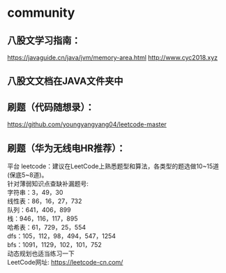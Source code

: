 # community
## 八股文学习指南：
  https://javaguide.cn/java/jvm/memory-area.html
  http://www.cyc2018.xyz
## 八股文文档在JAVA文件夹中
## 刷题（代码随想录）：
  https://github.com/youngyangyang04/leetcode-master
## 刷题（华为无线电HR推荐）：
  平台 leetcode：建议在LeetCode上熟悉题型和算法，各类型的题选做10~15道(保底5~8道)。  
  针对薄弱知识点查缺补漏题号:  
  字符串：3，49，30  
  线性表：86，16，27，732  
  队列：641，406，899  
  栈：946，116，117，895  
  哈希表：61，729，25，554  
  dfs：105，112，98，494，547，1254  
  bfs：1091，1129，102，101，752  
  动态规划也适当练习一下  
  LeetCode网址: https://leetcode-cn.com/  
